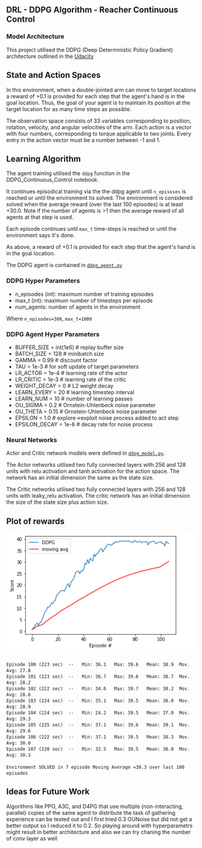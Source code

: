 ## DRL - DDPG Algorithm - Reacher Continuous Control

### Model Architecture
This project utilised the DDPG (Deep Deterministic Policy Gradient) architecture outlined in the [Udacity](https://github.com/udacity/deep-reinforcement-learning/tree/master/ddpg-bipedal)

## State and Action Spaces
In this environment, when a double-jointed arm can move to target locations a reward of +0.1 is provided for each step that the agent's hand is in the goal location. Thus, the goal of your agent is to maintain its position at the target location for as many time steps as possible.

The observation space consists of 33 variables corresponding to position, rotation, velocity, and angular velocities of the arm. Each action is a vector with four numbers, corresponding to torque applicable to two joints. Every entry in the action vector must be a number between -1 and 1.

## Learning Algorithm

The agent training utilised the `ddpg` function in the DDPG_Continuous_Control notebook.

It continues episodical training via the the ddpg agent until `n_episoses` is reached or until the environment tis solved. The  environment is considered solved when the average reward (over the last 100 episodes) is at least +30.0. Note if the number of agents is >1 then the average reward of all agents at that step is used.

Each episode continues until `max_t` time-steps is reached or until the environment says it's done.

As above, a reward of +0.1 is provided for each step that the agent's hand is in the goal location.

The DDPG agent is contained in [`ddpg_agent.py`](https://github.com/sand47/DRLND-Continuous-Control/blob/master/ddpg_agent.py)

### DDPG Hyper Parameters
- n_episodes (int): maximum number of training episodes
- max_t (int): maximum number of timesteps per episode
- num_agents: number of agents in the environment

Where
`n_episodes=300`, `max_t=1000`

### DDPG Agent Hyper Parameters

- BUFFER_SIZE = int(1e6)  # replay buffer size
- BATCH_SIZE = 128        # minibatch size
- GAMMA = 0.99            # discount factor
- TAU = 1e-3              # for soft update of target parameters
- LR_ACTOR = 1e-4        # learning rate of the actor
- LR_CRITIC = 1e-3        # learning rate of the critic
- WEIGHT_DECAY = 0        # L2 weight decay
- LEARN_EVERY = 20        # learning timestep interval
- LEARN_NUM = 10          # number of learning passes
- OU_SIGMA = 0.2          # Ornstein-Uhlenbeck noise parameter
- OU_THETA = 0.15         # Ornstein-Uhlenbeck noise parameter
- EPSILON = 1.0           # explore->exploit noise process added to act step
- EPSILON_DECAY = 1e-6    # decay rate for noise process

### Neural Networks

Actor and Critic network models were defined in [`ddpg_model.py`](https://github.com/hortovanyi/DRLND-Continuous-Control/blob/master/ddpg_model.py).

The Actor networks utilised two fully connected layers with 256 and 128 units with relu activation and tanh activation for the action space. The network has an initial dimension the same as the state size.

The Critic networks utilised two fully connected layers with 256 and 128 units with leaky_relu activation. The critic network has  an initial dimension the size of the state size plus action size.

## Plot of rewards
![Reward Plot](https://github.com/sand47/DRLND-Continuous-Control/blob/master/images/reward%20plot.PNG)

```
Episode 100 (223 sec)  -- 	Min: 36.1	Max: 39.6	Mean: 38.9	Mov. Avg: 27.8
Episode 101 (223 sec)  -- 	Min: 36.7	Max: 39.6	Mean: 38.7	Mov. Avg: 28.2
Episode 102 (222 sec)  -- 	Min: 34.6	Max: 39.7	Mean: 38.2	Mov. Avg: 28.6
Episode 103 (224 sec)  -- 	Min: 35.1	Max: 39.5	Mean: 38.0	Mov. Avg: 28.9
Episode 104 (224 sec)  -- 	Min: 24.2	Max: 39.5	Mean: 37.0	Mov. Avg: 29.3
Episode 105 (225 sec)  -- 	Min: 37.1	Max: 39.6	Mean: 39.1	Mov. Avg: 29.6
Episode 106 (222 sec)  -- 	Min: 37.1	Max: 39.5	Mean: 38.3	Mov. Avg: 30.0
Episode 107 (220 sec)  -- 	Min: 32.5	Max: 39.5	Mean: 38.0	Mov. Avg: 30.3

Environment SOLVED in 7 episode	Moving Average =30.3 over last 100 episodes
```
## Ideas for Future Work

Algorithms like PPO, A3C, and D4PG that use multiple (non-interacting, parallel) copies of the same agent to distribute the task of gathering experience can be tested out and I first tried 0.3 OUNoise but did not get a better output so I reduced it to 0.2. So playing around with hyperparametrs might result in better architecture and 
also we can try chaning the number of conv layer as well
